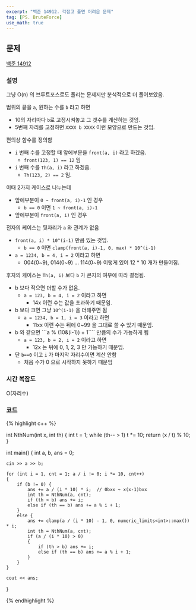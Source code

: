```yaml
---
excerpt: "백준 14912. 각잡고 풀면 어려운 문제"
tag: [PS. BruteForce]
use_math: true
---
```

## 문제

[백준 14912](https://www.acmicpc.net/problem/14912)


### 설명

그냥 O(n) 의 브루트포스로도 풀리는 문제지만 분석적으로 더 풀어보았음.

범위의 끝을 ```a```, 원하는 수를 ```b``` 라고 하면
+ 10의 자리마다 ```b```로 고정시켜놓고 그 갯수를 계산하는 것임.
+ 5번째 자리를 고정하면 ```XXXX b XXXX``` 이런 모양으로 만드는 것임.

편의상 함수를 정의함
+ ```i``` 번째 수를 고정할 때 앞에부분을 ```front(a, i)``` 라고 하겠음.
  + ```front(123, 1) == 12``` 임 
+ ```i``` 번째 수를 ```Th(a, i)``` 라고 하겠음.
  + ```Th(123, 2) == 2``` 임.

이때 2가지 케이스로 나누는데
+ 앞에부분이 ```0 ~ front(a, i)-1``` 인 경우
	+ ```b == 0``` 이면 ```1 ~ front(a, i)-1```
+ 앞에부분이 ```front(a, i)``` 인 경우

전자의 케이스는 뒷자리가 ```a``` 와 관계가 없음
+ ```front(a, i) * 10^(i-1)``` 만큼 있는 것임.
	+ ```b == 0``` 이면 ```clamp(front(a, i)-1, 0, max) * 10^(i-1)```
+ ```a = 1234, b = 4, i = 2``` 이라고 하면
	+ 004(0~9), 014(0~9) ... 114(0~9) 이렇게 있어 12 * 10 개가 만들어짐.

후자의 케이스는 ```Th(a, i)``` 보다 ```b``` 가 큰지의 여부에 따라 결정됨.
+ b 보다 작으면 더할 수가 없음.
	+ ```a = 123, b = 4, i = 2``` 이라고 하면
		+ 14x 이런 수는 값을 초과하기 때문임.
+ b 보다 크면 그냥 ```10^(i-1)``` 을 더해주면 됨
	+ ```a = 1234, b = 1, i = 3``` 이라고 하면
		+ 11xx 이런 수는 뒤에 0~99 을 그대로 쓸 수 있기 때문임.
+ b 와 같으면  ```a % (10&(i-1)) + 1```` 만큼의 수가 가능하게 됨
	+ ```a = 123, b = 2, i = 2``` 이라고 하면
		+ 12x 는 뒤에 0, 1, 2, 3 만 가능하기 때문임.
+ 단 ```b==0``` 이고 ```i``` 가 마지막 자리수이면 계산 안함
	+ 처음 수가 0 으로 시작하지 못하기 때문임


### 시간 복잡도

O(자리수)



### 코드

{% highlight c++ %}

int NthNum(int x, int th)
{
	int t = 1;
	while (th-- > 1) t *= 10;
	return (x / t) % 10;
}

int main()
{
	int a, b, ans = 0;

	cin >> a >> b;

	for (int i = 1, cnt = 1; a / i != 0; i *= 10, cnt++)
	{
		if (b != 0) {
			ans += a / (i * 10) * i;  // 0bxx ~ x(x-1)bxx
			int th = NthNum(a, cnt);
			if (th > b) ans += i;
			else if (th == b) ans += a % i + 1;
		}
		else {
			ans += clamp(a / (i * 10) - 1, 0, numeric_limits<int>::max()) * i;
			int th = NthNum(a, cnt);
			if (a / (i * 10) > 0)
			{
				if (th > b) ans += i;
				else if (th == b) ans += a % i + 1;
			}
		}
	}

	cout << ans;
}

{% endhighlight %}

